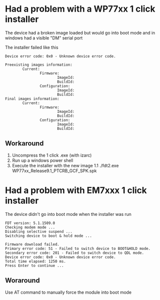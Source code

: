 # Had a problem with a WP77xx 1 click installer
The device had a broken image loaded but would go into boot mode and in windows had a visible "DM" serial port  


The installer failed like this
```
Device error code: 0x0 - Unknown device error code.

Preexisting images information:
        Current:
                Firmware:
                        ImageId:
                        BuildId:
                Configuration:
                        ImageId:
                        BuildId:
Final images information:
        Current:
                Firmware:
                        ImageId:
                        BuildId:
                Configuration:
                        ImageId:
                        BuildId:
```


## Workaround
1. Uncompress the 1 click .exe (with izarc)
1. Run up a windows power shell
1. Execute the installer with the new image
1.1 ./fdt2.exe WP77xx_Release9.1_PTCRB_GCF_SPK.spk


# Had a problem with EM7xxx 1 click installer
The device didn't go into boot mode when the installer was run

```
FDT version: 5.1.1509.0
Checking modem mode ...
Disabling selective suspend ...
Switching device to boot & hold mode ...

Firmware download failed.
Primary error code: 51 - Failed to switch device to BOOT&HOLD mode.
Secondary error code: 201 - Failed to switch device to QDL mode.
Device error code: 0x0 - Unknown device error code.
Total time elapsed: 1250 ms.
Press Enter to continue ...
```

## Woraround
Use AT command to manually force the module into boot mode
